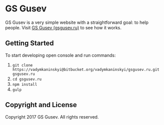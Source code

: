 # GS Gusev

GS Gusev is a very simple website with a straightforward goal: to help people.
Visit [GS Gusev (gsgusev.ru)](http://gsgusev.ru/) to see how it works.

## Getting Started

To start developing open console and run commands:

1. `git clone https://vadymkaninskyi@bitbucket.org/vadymkaninskyi/gsgusev.ru.git gsgusev.ru`
2. `cd gsgusev.ru`
3. `npm install`
4. `gulp`

## Copyright and License

Copyright 2017 GS Gusev. All rights reserved.